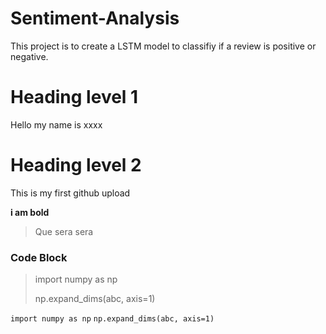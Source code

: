 # Sentiment-Analysis
 This project is to create a LSTM model to classifiy if a review is positive or negative.

# Heading level 1
Hello my name is xxxx

# Heading level 2
This is my first github upload 

**i am bold**

> Que sera sera

### Code Block
> import numpy as np
>
>
> np.expand_dims(abc, axis=1)


`import numpy as np`
`np.expand_dims(abc, axis=1)`
